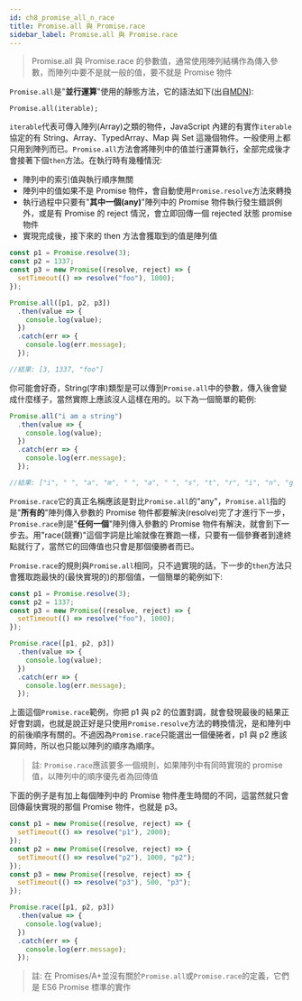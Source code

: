 ```yaml
---
id: ch8_promise_all_n_race
title: Promise.all 與 Promise.race
sidebar_label: Promise.all 與 Promise.race
---
```


> Promise.all 與 Promise.race 的參數值，通常使用陣列結構作為傳入參數，而陣列中要不是就一般的值，要不就是 Promise 物件

`Promise.all`是"**並行運算**"使用的靜態方法，它的語法如下(出自[MDN](https://developer.mozilla.org/en-US/docs/Web/JavaScript/Reference/Global_Objects/Promise/all)):

```
Promise.all(iterable);
```

`iterable`代表可傳入陣列(Array)之類的物件，JavaScript 內建的有實作`iterable`協定的有 String、Array、TypedArray、Map 與 Set 這幾個物件。一般使用上都只用到陣列而已。`Promise.all`方法會將陣列中的值並行運算執行，全部完成後才會接著下個`then`方法。在執行時有幾種情況:

- 陣列中的索引值與執行順序無關
- 陣列中的值如果不是 Promise 物件，會自動使用`Promise.resolve`方法來轉換
- 執行過程中只要有"**其中一個(any)**"陣列中的 Promise 物件執行發生錯誤例外，或是有 Promise 的 reject 情況，會立即回傳一個 rejected 狀態 promise 物件
- 實現完成後，接下來的 then 方法會獲取到的值是陣列值

```js
const p1 = Promise.resolve(3);
const p2 = 1337;
const p3 = new Promise((resolve, reject) => {
  setTimeout(() => resolve("foo"), 1000);
});

Promise.all([p1, p2, p3])
  .then(value => {
    console.log(value);
  })
  .catch(err => {
    console.log(err.message);
  });

//結果: [3, 1337, "foo"]
```

你可能會好奇，String(字串)類型是可以傳到`Promise.all`中的參數，傳入後會變成什麼樣子，當然實際上應該沒人這樣在用的。以下為一個簡單的範例:

```js
Promise.all("i am a string")
  .then(value => {
    console.log(value);
  })
  .catch(err => {
    console.log(err.message);
  });

//結果: ["i", " ", "a", "m", " ", "a", " ", "s", "t", "r", "i", "n", "g"]
```

`Promise.race`它的真正名稱應該是對比`Promise.all`的"any"，`Promise.all`指的是"**所有的**"陣列傳入參數的 Promise 物件都要解決(resolve)完了才進行下一步，`Promise.race`則是"**任何一個**"陣列傳入參數的 Promise 物件有解決，就會到下一步去。用"race(競賽)"這個字詞是比喻就像在賽跑一樣，只要有一個參賽者到達終點就行了，當然它的回傳值也只會是那個優勝者而已。

`Promise.race`的規則與`Promise.all`相同，只不過實現的話，下一步的`then`方法只會獲取跑最快的(最快實現的)的那個值，一個簡單的範例如下:

```js
const p1 = Promise.resolve(3);
const p2 = 1337;
const p3 = new Promise((resolve, reject) => {
  setTimeout(() => resolve("foo"), 1000);
});

Promise.race([p1, p2, p3])
  .then(value => {
    console.log(value);
  })
  .catch(err => {
    console.log(err.message);
  });
```

上面這個`Promise.race`範例，你把 p1 與 p2 的位置對調，就會發現最後的結果正好會對調，也就是說正好是只使用`Promise.resolve`方法的轉換情況，是和陣列中的前後順序有關的。不過因為`Promise.race`只能選出一個優腃者，p1 與 p2 應該算同時，所以也只能以陣列的順序為順序。

> 註: `Promise.race`應該要多一個規則，如果陣列中有同時實現的 promise 值，以陣列中的順序優先者為回傳值

下面的例子是有加上每個陣列中的 Promise 物件產生時間的不同，這當然就只會回傳最快實現的那個 Promise 物件，也就是 p3。

```js
const p1 = new Promise((resolve, reject) => {
  setTimeout(() => resolve("p1"), 2000);
});
const p2 = new Promise((resolve, reject) => {
  setTimeout(() => resolve("p2"), 1000, "p2");
});
const p3 = new Promise((resolve, reject) => {
  setTimeout(() => resolve("p3"), 500, "p3");
});

Promise.race([p1, p2, p3])
  .then(value => {
    console.log(value);
  })
  .catch(err => {
    console.log(err.message);
  });
```

> 註: 在 Promises/A+並沒有關於`Promise.all`或`Promise.race`的定義，它們是 ES6 Promise 標準的實作
